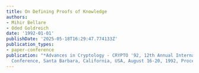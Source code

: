 ```yaml
---
title: On Defining Proofs of Knowledge
authors:
- Mihir Bellare
- Oded Goldreich
date: '1992-01-01'
publishDate: '2025-05-18T16:29:47.774133Z'
publication_types:
- paper-conference
publication: "*Advances in Cryptology - CRYPTO '92, 12th Annual International Cryptology
  Conference, Santa Barbara, California, USA, August 16-20, 1992, Proceedings*"
---
```

